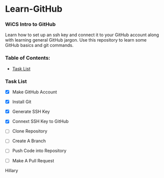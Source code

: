 # Learn-GitHub

### WiCS Intro to GitHub
Learn how to set up an ssh key and connect it to your GitHub account along with learning general GitHub jargon. Use this repository to learn some GitHub basics and git commands.

### Table of Contents:
- [Task List](#task-list)

### Task List
- [x] Make GitHub Account
- [x] Install Git
- [x] Generate SSH Key
- [x] Connext SSH Key to GitHub
- [ ] Clone Repository
- [ ] Create A Branch
- [ ] Push Code into Repository
- [ ] Make A Pull Request


Hillary
